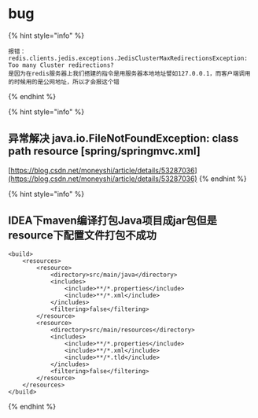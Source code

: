 # bug



{% hint style="info" %}
```text
报错：redis.clients.jedis.exceptions.JedisClusterMaxRedirectionsException: Too many Cluster redirections?
是因为在redis服务器上我们搭建的指令是用服务器本地地址譬如127.0.0.1，而客户端调用的时候用的是公网地址，所以才会报这个错
```
{% endhint %}

{% hint style="info" %}
## 异常解决 java.io.FileNotFoundException: class path resource \[spring/springmvc.xml\]

[https://blog.csdn.net/moneyshi/article/details/53287036](https://blog.csdn.net/moneyshi/article/details/53287036)
{% endhint %}

{% hint style="info" %}
## IDEA下maven编译打包Java项目成jar包但是resource下配置文件打包不成功



```text
<build>
    <resources>
        <resource>
            <directory>src/main/java</directory>
            <includes>
                <include>**/*.properties</include>
                <include>**/*.xml</include>
            </includes>
            <filtering>false</filtering>
        </resource>
        <resource>
            <directory>src/main/resources</directory>
            <includes>
                <include>**/*.properties</include>
                <include>**/*.xml</include>
                <include>**/*.tld</include>
            </includes>
            <filtering>false</filtering>
        </resource>
    </resources>
</build>
```

 
{% endhint %}

